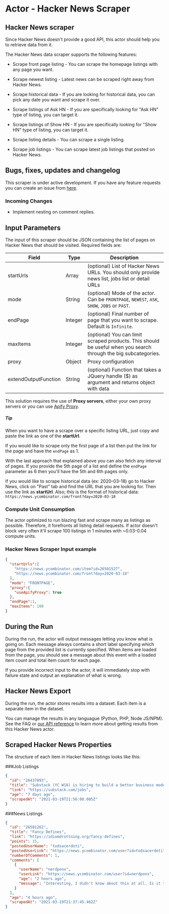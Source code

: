 # Actor - Hacker News Scraper

## Hacker News scraper

Since Hacker News doesn't provide a good API, this actor should help you to retrieve data from it.

The Hacker News data scraper supports the following features:

- Scrape front page listing - You can scrape the homepage listings with any page you want.

- Scrape newest listing - Latest news can be scraped right away from Hacker News.

- Scrape historical data - If you are looking for historical data, you can pick any date you want and scrape it over.

- Scrape listings of Ask HN - If you are specifically looking for "Ask HN" type of listing, you can target it.

- Scrape listings of Show HN - If you are specifically looking for "Show HN" type of listing, you can target it.

- Scrape listing details - You can scrape a single listing.

- Scrape job listings - You can scrape latest job listings that posted on Hacker News.


## Bugs, fixes, updates and changelog
This scraper is under active development. If you have any feature requests you can create an issue from [here](https://github.com/tugkan/hackernews-scraper/issues).

### Incoming Changes
- Implement nesting on comment replies.


## Input Parameters

The input of this scraper should be JSON containing the list of pages on Hacker News that should be visited. Required fields are:

| Field | Type | Description |
| ----- | ---- | ----------- |
| startUrls | Array | (optional) List of Hacker News URLs. You should only provide news list, jobs list or detail URLs |
| mode | String | (optional) Mode of the actor. Can be `FRONTPAGE`, `NEWEST`, `ASK`, `SHOW`, `JOBS` or `PAST`. |
| endPage | Integer | (optional) Final number of page that you want to scrape. Default is `Infinite`. |
| maxItems | Integer | (optional) You can limit scraped products. This should be useful when you search through the big subcategories.|
| proxy | Object | Proxy configuration |
| extendOutputFunction | String | (optional) Function that takes a JQuery handle ($) as argument and returns object with data |
This solution requires the use of **Proxy servers**, either your own proxy servers or you can use <a href="https://www.apify.com/docs/proxy">Apify Proxy</a>.

##### Tip
When you want to have a scrape over a specific listing URL, just copy and paste the link as one of the **startUrl**.

If you would like to scrape only the first page of a list then put the link for the page and have the `endPage` as 1.

With the last approach that explained above you can also fetch any interval of pages. If you provide the 5th page of a list and define the `endPage` parameter as 6 then you'll have the 5th and 6th pages only.

If you would like to scrape historical data (ex: 2020-03-18) go to Hacker News, click on "Past" tab and find the URL that you are looking for. Then use the link as **startUrl**. Also; this is the format of historical data: `https://news.ycombinator.com/front?day=2020-03-18`

### Compute Unit Consumption
The actor optimized to run blazing fast and scrape many as listings as possible. Therefore, it forefronts all listing detail requests. If actor doesn't block very often it'll scrape 100 listings in 1 minutes with ~0.03-0.04 compute units.

### Hacker News Scraper Input example
```json
{
  "startUrls":[
    "https://news.ycombinator.com/item?id=26501527",
    "https://news.ycombinator.com/front?day=2020-03-18"
  ],
  "mode": "FRONTPAGE",
  "proxy":{
    "useApifyProxy": true
  },
  "endPage":1,
  "maxItems": 100
}


```

## During the Run

During the run, the actor will output messages letting you know what is going on. Each message always contains a short label specifying which page from the provided list is currently specified.
When items are loaded from the page, you should see a message about this event with a loaded item count and total item count for each page.

If you provide incorrect input to the actor, it will immediately stop with failure state and output an explanation of what is wrong.

## Hacker News Export

During the run, the actor stores results into a dataset. Each item is a separate item in the dataset.

You can manage the results in any languague (Python, PHP, Node JS/NPM). See the FAQ or <a href="https://www.apify.com/docs/api" target="blank">our API reference</a> to learn more about getting results from this Hacker News actor.

## Scraped Hacker News Properties
The structure of each item in Hacker News listings looks like this:

###Job Listings

```json
{
  "id": "26437893",
  "title": "Substack (YC W18) is hiring to build a better business model for writing",
  "link": "https://substack.com/jobs",
  "age": "7 days ago",
  "scrapedAt": "2021-03-19T21:56:00.085Z"
}
```

###News Listings

```json
{
  "id": "26501262",
  "title": "Fancy Defines",
  "link": "https://idiomdrottning.org/fancy-defines",
  "points": 15,
  "postedUserName": "todsacerdoti",
  "postedUserLink": "https://news.ycombinator.com/user?id=todsacerdoti",
  "numberOfComments": 1,
  "comments": [
    {
      "userName": "nerdponx",
      "userLink": "https://news.ycombinator.com/user?id=nerdponx",
      "age": "2 hours ago",
      "message": "Interesting, I didn't know about this at all. Is it that common in Scheme to write functions that immediately return other functions? Seems like an oddly \"blessed\" usage of syntax that IMO could be better used for something like pattern matching.Looking at this example from the linked SRFI [0]:    (define ((greet-with-prefix prefix) suffix)\n      (string-append prefix \" \" suffix))\n\n    (define greet (greet-with-prefix \"Hello\"))\n\n    (greet \"there!\") => \"Hello there!\"\n\nI'm not convinced that this is anything but an obfuscation, compared to the standard R5RS version:    (define (greet-with-prefix suffix)\n      (lambda (prefix)\n        (string-append prefix \" \" suffix)))\n\n    (define greet (greet-with-prefix \"Hello\"))\n\n    (greet \"there!\") => \"Hello there!\"\n\nWhat do the experienced Schemers think?[0]: https://srfi.schemers.org/srfi-219/srfi-219.html"
    }
  ],
  "age": "4 hours ago",
  "scrapedAt": "2021-03-19T21:37:45.462Z"
}
```
